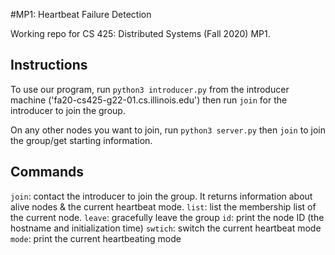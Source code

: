 #MP1: Heartbeat Failure Detection 

Working repo for CS 425: Distributed Systems (Fall 2020) MP1.

## Instructions

To use our program, run `python3 introducer.py` from the introducer machine ('fa20-cs425-g22-01.cs.illinois.edu') then run `join` for the introducer to join the group.

On any other nodes you want to join, run `python3 server.py` then `join` to join the group/get starting information.

## Commands

`join`: contact the introducer to join the group. It returns information about alive nodes & the current heartbeat mode.
`list`: list the membership list of the current node.
`leave`: gracefully leave the group
`id`: print the node ID (the hostname and initialization time)
`swtich`: switch the current heartbeat mode
`mode`: print the current heartbeating mode